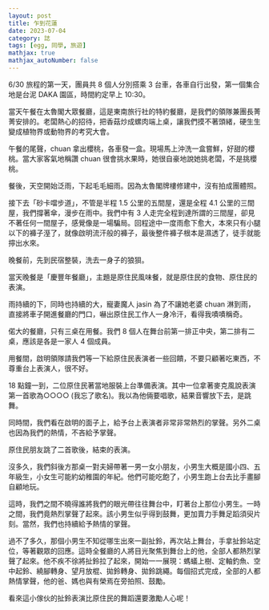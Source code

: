```yaml
---
layout: post
title: 乍到花蓮
date: 2023-07-04
category: 誌
tags: [egg, 同學, 旅遊]
mathjax: true
mathjax_autoNumber: false
---
```


6/30 旅程的第一天，團員共 8 個人分別搭乘 3 台車，各車自行出發，第一個集合地是台泥 DAKA 園區，時間約定早上 10:30。

當天午餐在太魯閣大眾餐廳，這是東南旅行社的特約餐廳，是我們的領隊兼團長菁菁安排的。老闆熱心的招待，把香菇炒成螺肉端上桌，讓我們摸不著頭緒，硬生生變成植物界或動物界的考究大會。

<!--more-->

午餐的尾聲，chuan 拿出櫻桃，各車發一盒。現場馬上沖洗一盒嘗鮮，好甜的櫻桃。當大家客氣地稱讚 chuan 很會挑水果時，她很自豪地說她挑老闆，不是挑櫻桃。

餐後，天空開始泛雨，下起毛毛細雨。因為太魯閣牌樓修建中，沒有拍成團體照。

接下去「砂卡噹步道」，不管是半程 1.5 公里的五間屋，還是全程 4.1 公里的三間屋，我們撐著傘，漫步在雨中。我們中有 3 人走完全程到達所謂的三間屋，卻見不著任何一間屋子，感覺像是一場騙局。回程途中一度雨愈下愈大，本來只有小腿以下的褲子溼了，就像啟明流汗般的褲子，最後整件褲子根本是濕透了，徒手就能擰出水來。

晚餐前，先到民宿整裝，洗去一身子的狼狽。

當天晚餐是「慶豐年餐廳」，主題是原住民風味餐，就是原住民的食物、原住民的表演。

雨持續的下，同時也持續的大，寵妻魔人 jasin 為了不讓她老婆 chuan 淋到雨，直接將車子開進餐廳的門口，嚇出原住民工作人一身冷汗，看得我嘖嘖稱奇。

偌大的餐廳，只有三桌在用餐。我們 8 個人在舞台前第一排正中央，第二排有二桌，應該是各是一家人 4 個成員。

用餐間，啟明領隊請我們等一下給原住民表演者一些回饋，不要只顧著吃東西，不尊重台上表演人，很不好。

18 點鐘一到，二位原住民著當地服裝上台準備表演。其中一位拿著麥克風說表演第一首歌為○○○○ (我忘了歌名)。我以為他倆要唱歌，結果音響放下去，是跳舞。

同時間，我們看在啟明的面子上，給予台上表演者非常非常熱烈的掌聲。另外二桌也因為我們的熱情，不吝給予掌聲。

原住民朋友跳了二首歌後，結束的表演。

沒多久，我們斜後方那桌一對夫婦帶著一男一女小朋友，小男生大概是國小四、五年級生，小女生可能約幼稚園的年紀。他們可能吃飽了，小男生跑上台去比手畫腳自顧地玩。

這時，我們之間不曉得誰將我們的眼光帶往往舞台中，盯著台上那位小男生。一時之間，我們竟熱烈掌聲了起來。該小男生似乎得到鼓舞，更加賣力手舞足蹈須臾片刻。當然，我們也持續給予熱情的掌聲。

過不了多久，那個小男生不知從哪生出來一副扯鈴，再次站上舞台，手拿扯鈴站定位，等著觀眾的回應。這時全餐廳的人將目光聚焦到舞台上的他，全部人都熱烈掌聲了起來。他不疾不徐將扯鈴拉了起來，開始一一展現：螞蟻上樹、定軸釣魚、空中起鈴、繞腳轉身、望月放棍、拋鈴轉身、拋鈴跳繩。每個招式完成，全部的人都熱情掌聲，他的爸、媽也與有榮焉在旁拍照、鼓勵。

看來這小傢伙的扯鈴表演比原住民的舞蹈還要激勵人心呢！
